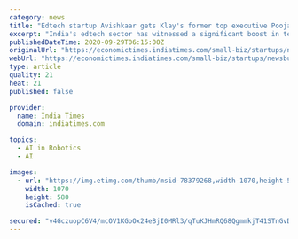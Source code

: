 ```yaml
---
category: news
title: "Edtech startup Avishkaar gets Klay's former top executive Pooja Goyal as CEO"
excerpt: "India's edtech sector has witnessed a significant boost in terms of new users as the Covid-19 pandemic shut schools across the country."
publishedDateTime: 2020-09-29T06:15:00Z
originalUrl: "https://economictimes.indiatimes.com/small-biz/startups/newsbuzz/edtech-startup-avishkaar-gets-klays-former-top-executive-pooja-goyal-as-ceo/articleshow/78379202.cms"
webUrl: "https://economictimes.indiatimes.com/small-biz/startups/newsbuzz/edtech-startup-avishkaar-gets-klays-former-top-executive-pooja-goyal-as-ceo/articleshow/78379202.cms"
type: article
quality: 21
heat: 21
published: false

provider:
  name: India Times
  domain: indiatimes.com

topics:
  - AI in Robotics
  - AI

images:
  - url: "https://img.etimg.com/thumb/msid-78379268,width-1070,height-580,imgsize-107420,overlay-etrise/photo.jpg"
    width: 1070
    height: 580
    isCached: true

secured: "v4GczuopC6V4/mcOV1KGoOx24eBjI0MRl3/qTuKJHmRQ68QgmmkjT41STnGvDP6DbSOHVIMEOBZU9S2GGvLLPuZFy4xSCssFIjwsmTwQvdTj2Wbd7/MIQ8ozmzpPAuG1kBmKeqUt6CChITAtG4iVTBeT5OGFTB6cnIaFh6dPfr1vcfPKroyPqEI+Rlp5niPCeDlbNfgHL5E7WWzBe9FXdjie96Npr9tF+0/Vdj965MrBS/OQ/MFONxBocX71GOX09Z3ODvk7NoWGtUeWuhWScfDzNFfyswTYJj9Q0Yhvw3I+yUlP2ECXJgeJdw9M9yfbRYoxeSJqNX6TuZ9kSRwA+RlfXNtJ4coBjRUV/oXW6ZY=;2z5RkaCnUDWwXT4H/xukJg=="
---
```


